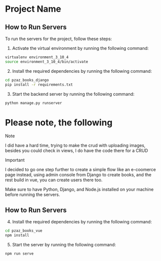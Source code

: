 # Project Name

## How to Run Servers

To run the servers for the project, follow these steps:

1. Activate the virtual environment by running the following command:
  ```bash
  virtualenv environment_3_10_4
  source environment_3_10_4/bin/activate
  ```

2. Install the required dependencies by running the following command:
  ```bash
  cd pzaz_books_django
  pip install -r requirements.txt
  ```

3. Start the backend server by running the following command:
  ```bash
  python manage.py runserver
  ```

# Please note, the following

> [!NOTE]  
> I did have a hard time, trying to make the crud with uploading images, besides you could check in views, I do have the code there for a CRUD 

> [!IMPORTANT]  
> I decided to go one step further to create a simple flow like an e-coomerce page instead, using admin console from Django to create books, and the rest build in vue, you can create users there too.



Make sure to have Python, Django, and Node.js installed on your machine before running the servers.


## How to Run Servers

4. Install the required dependencies by running the following command:
  ```bash
  cd pzaz_books_vue
  npm install
  ```

5. Start the server by running the following command:
  ```bash
  npm run serve
```
